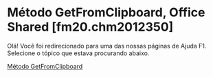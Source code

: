 
# Método GetFromClipboard, Office Shared [fm20.chm2012350]

Olá! Você foi redirecionado para uma das nossas páginas de Ajuda F1. Selecione o tópico que estava procurando abaixo.

[Método GetFromClipboard](http://msdn.microsoft.com/library/8a034bf7-b6cf-ed9f-2e1c-2a4325494970%28Office.15%29.aspx)
